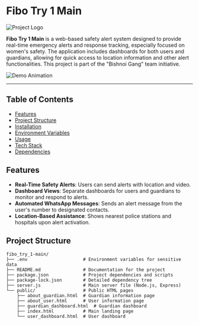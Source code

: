 # Fibo Try 1 Main

![Project Logo](https://example.com/project-logo.png) <!-- Replace with actual logo URL if available -->

**Fibo Try 1 Main** is a web-based safety alert system designed to provide real-time emergency alerts and response tracking, especially focused on women's safety. The application includes dashboards for both users and guardians, allowing for quick access to location information and other alert functionalities. This project is part of the "Bishnoi Gang" team initiative.

![Demo Animation](https://example.com/demo-animation.gif) <!-- Replace with an actual GIF URL if available -->

---

## Table of Contents

- [Features](#features)
- [Project Structure](#project-structure)
- [Installation](#installation)
- [Environment Variables](#environment-variables)
- [Usage](#usage)
- [Tech Stack](#tech-stack)
- [Dependencies](#dependencies)

## Features

- **Real-Time Safety Alerts**: Users can send alerts with location and video.
- **Dashboard Views**: Separate dashboards for users and guardians to monitor and respond to alerts.
- **Automated WhatsApp Messages**: Sends an alert message from the user's number to designated contacts.
- **Location-Based Assistance**: Shows nearest police stations and hospitals upon alert activation.

## Project Structure

```plaintext
fibo_try_1-main/
├── .env                     # Environment variables for sensitive data
├── README.md                # Documentation for the project
├── package.json             # Project dependencies and scripts
├── package-lock.json        # Detailed dependency tree
├── server.js                # Main server file (Node.js, Express)
└── public/                  # Public HTML pages
    ├── about_guardian.html  # Guardian information page
    ├── about_user.html      # User information page
    ├── guardian_dashboard.html  # Guardian dashboard
    ├── index.html           # Main landing page
    └── user_dashboard.html  # User dashboard
